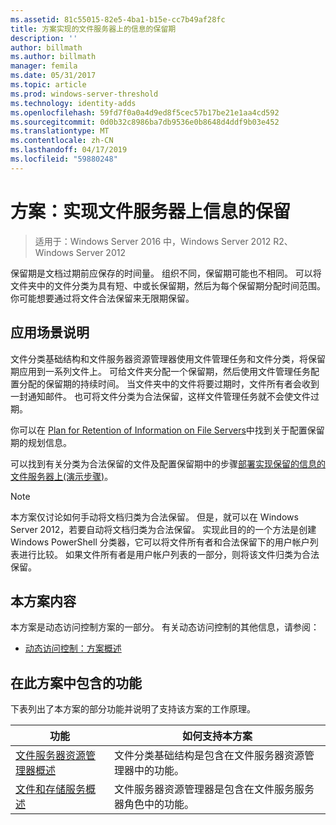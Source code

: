 ```yaml
---
ms.assetid: 81c55015-82e5-4ba1-b15e-cc7b49af28fc
title: 方案实现的文件服务器上的信息的保留期
description: ''
author: billmath
ms.author: billmath
manager: femila
ms.date: 05/31/2017
ms.topic: article
ms.prod: windows-server-threshold
ms.technology: identity-adds
ms.openlocfilehash: 59fd7f0a0a4d9ed8f5cec57b17be21e1aa4cd592
ms.sourcegitcommit: 0d0b32c8986ba7db9536e0b8648d4ddf9b03e452
ms.translationtype: MT
ms.contentlocale: zh-CN
ms.lasthandoff: 04/17/2019
ms.locfileid: "59880248"
---
```

# <a name="scenario-implement-retention-of-information-on-file-servers"></a>方案：实现文件服务器上信息的保留

>适用于：Windows Server 2016 中，Windows Server 2012 R2、 Windows Server 2012

保留期是文档过期前应保存的时间量。 组织不同，保留期可能也不相同。 可以将文件夹中的文件分类为具有短、中或长保留期，然后为每个保留期分配时间范围。 你可能想要通过将文件合法保留来无限期保留。  
  
## <a name="BKMK_OVER"></a>应用场景说明  
文件分类基础结构和文件服务器资源管理器使用文件管理任务和文件分类，将保留期应用到一系列文件上。 可给文件夹分配一个保留期，然后使用文件管理任务配置分配的保留期的持续时间。 当文件夹中的文件将要过期时，文件所有者会收到一封通知邮件。 也可将文件分类为合法保留，这样文件管理任务就不会使文件过期。  
  
你可以在 [Plan for Retention of Information on File Servers](assetId:///edf13190-7077-455a-ac01-f534064a9e0c)中找到关于配置保留期的规划信息。  
  
可以找到有关分类为合法保留的文件及配置保留期中的步骤[部署实现保留的信息的文件服务器上&#40;演示步骤&#41;](Deploy-Implementing-Retention-of-Information-on-File-Servers--Demonstration-Steps-.md)。  
  
> [!NOTE]  
> 本方案仅讨论如何手动将文档归类为合法保留。 但是，就可以在 Windows Server 2012，若要自动将文档归类为合法保留。 实现此目的的一个方法是创建 Windows PowerShell 分类器，它可以将文件所有者和合法保留下的用户帐户列表进行比较。 如果文件所有者是用户帐户列表的一部分，则将该文件归类为合法保留。  
  
## <a name="in-this-scenario"></a>本方案内容  
本方案是动态访问控制方案的一部分。 有关动态访问控制的其他信息，请参阅：  
  
-   [动态访问控制：方案概述](Dynamic-Access-Control--Scenario-Overview.md)  
  
## <a name="BKMK_NEW"></a>在此方案中包含的功能  
下表列出了本方案的部分功能并说明了支持该方案的工作原理。  
  
|功能|如何支持本方案|  
|-----------|---------------------------------|  
|[文件服务器资源管理器概述](https://technet.microsoft.com/library/hh831701.aspx)|文件分类基础结构是包含在文件服务器资源管理器中的功能。|  
|[文件和存储服务概述](https://technet.microsoft.com/library/hh831487.aspx)|文件服务器资源管理器是包含在文件服务服务器角色中的功能。|  
  
  


